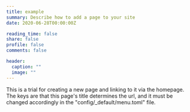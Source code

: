 ```yaml
---
title: example
summary: Describe how to add a page to your site
date: 2020-06-28T00:00:00Z

reading_time: false
share: false
profile: false
comments: false

header:
  caption: ""
  image: ""
---
```


This is a trial for creating a new page and linking to it via the homepage. The keys are that this page's title determines the url, and it must be changed accordingly in the "config/_default/menu.toml" file. 
